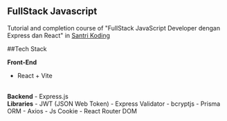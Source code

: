 ## FullStack Javascript
Tutorial and completion course of "FullStack JavaScript Developer dengan Express dan React" in [Santri Koding](https://santrikoding.com/)

##Tech Stack

<b>Front-End</b>
- React + Vite
<br>
<b>Backend</b>
- Express.js
<br>
<b>Libraries</b>
- JWT (JSON Web Token)
- Express Validator
- bcryptjs
- Prisma ORM
- Axios
- Js Cookie
- React Router DOM
